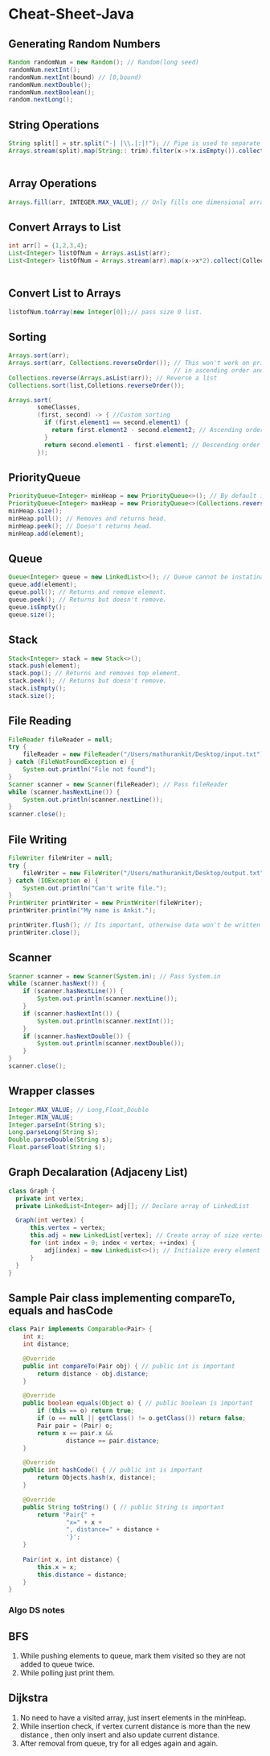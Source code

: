 # Cheat-Sheet-Java

Generating Random Numbers
------------
```java
Random randomNum = new Random(); // Random(long seed)
randomNum.nextInt();
randomNum.nextInt(bound) // [0,bound)
randomNum.nextDouble();
randomNum.nextBoolean();
random.nextLong();
```


String Operations
------------------
```java
String split[] = str.split("-| |\\.|:|!"); // Pipe is used to separate regex, escaping fullstop(\\.) also.
Arrays.stream(split).map(String:: trim).filter(x->!x.isEmpty()).collect(Collectors.toList()); // Collecting non 
                                                                                        // empty string as list.
```

Array Operations
------------------
```java
Arrays.fill(arr, INTEGER.MAX_VALUE); // Only fills one dimensional arrays.
```

Convert Arrays to List
-----------------------
```java
int arr[] = {1,2,3,4};
List<Integer> listOfNum = Arrays.asList(arr); 
List<Integer> listOfNum = Arrays.stream(arr).map(x->x*2).collect(Collectors.toList()); //Transform 
                                                                             // and convert to List.
```

Convert List to Arrays
----------------------
```java
listofNum.toArray(new Integer[0]);// pass size 0 list.
```

Sorting
-------------------------------------------------
```java
Arrays.sort(arr);
Arrays.sort(arr, Collections.reverseOrder()); // This won't work on primitve arrays, for them sort 
                                              // in ascending order and then reverse.
Collections.reverse(Arrays.asList(arr)); // Reverse a list
Collections.sort(list,Colletions.reverseOrder());

Arrays.sort(
        someClasses,
        (first, second) -> { //Custom sorting
          if (first.element1 == second.element1) {
            return first.element2 - second.element2; // Ascending order
          }
          return second.element1 - first.element1; // Descending order
        });
```

PriorityQueue
--------------------------------------------------
```java
PriorityQueue<Integer> minHeap = new PriorityQueue<>(); // By default its minHeap.
PriorityQueue<Integer> maxHeap = new PriorityQueue<>(Collections.reverseOrder());
minHeap.size();
minHeap.poll(); // Removes and returns head.
minHeap.peek(); // Doesn't returns head.
minHeap.add(element);
```

Queue
--------------------------------------------------
```java
Queue<Integer> queue = new LinkedList<>(); // Queue cannot be instatinated, its an abstract class.
queue.add(element);
queue.poll(); // Returns and remove element.
queue.peek(); // Returns but doesn't remove.
queue.isEmpty();
queue.size();
```

Stack
-----------------------------------
```java
Stack<Integer> stack = new Stack<>();
stack.push(element);
stack.pop(); // Returns and removes top element.
stack.peek(); // Returns but doesn't remove.
stack.isEmpty();
stack.size();
```

File Reading 
----------------------------------
```java
FileReader fileReader = null;
try {
    fileReader = new FileReader("/Users/mathurankit/Desktop/input.txt");
} catch (FileNotFoundException e) {
    System.out.println("File not found");
}
Scanner scanner = new Scanner(fileReader); // Pass fileReader
while (scanner.hasNextLine()) {
    System.out.println(scanner.nextLine());
}
scanner.close();
```
        
File Writing
---------------------------------
```java
FileWriter fileWriter = null;
try {
    fileWriter = new FileWriter("/Users/mathurankit/Desktop/output.txt");
} catch (IOException e) {
    System.out.println("Can't write file.");
}
PrintWriter printWriter = new PrintWriter(fileWriter);
printWriter.println("My name is Ankit.");

printWriter.flush(); // Its important, otherwise data won't be written
printWriter.close();
 ```

Scanner 
-----------------------------
```java
Scanner scanner = new Scanner(System.in); // Pass System.in
while (scanner.hasNext()) {
    if (scanner.hasNextLine()) {
        System.out.println(scanner.nextLine());
    }
    if (scanner.hasNextInt()) {
        System.out.println(scanner.nextInt());
    }
    if (scanner.hasNextDouble()) {
        System.out.println(scanner.nextDouble());
    }
}
scanner.close();
```
Wrapper classes
------------------------------
```java
Integer.MAX_VALUE; // Long,Float,Double
Integer.MIN_VALUE;
Integer.parseInt(String s); 
Long.parseLong(String s);
Double.parseDouble(String s);
Float.parseFloat(String s);
```
Graph Decalaration (Adjaceny List)
-------------------------------
```java
class Graph {
  private int vertex;
  private LinkedList<Integer> adj[]; // Declare array of LinkedList

  Graph(int vertex) {
      this.vertex = vertex;
      this.adj = new LinkedList[vertex]; // Create array of size vertex
      for (int index = 0; index < vertex; ++index) {
          adj[index] = new LinkedList<>(); // Initialize every element
      }
  }
}
```
Sample Pair class implementing compareTo, equals and hasCode
------------------------
```java
class Pair implements Comparable<Pair> {
    int x;
    int distance;

    @Override
    public int compareTo(Pair obj) { // public int is important
        return distance - obj.distance;
    }

    @Override
    public boolean equals(Object o) { // public boolean is important
        if (this == o) return true;
        if (o == null || getClass() != o.getClass()) return false;
        Pair pair = (Pair) o;
        return x == pair.x &&
                distance == pair.distance;
    }

    @Override
    public int hashCode() { // public int is important
        return Objects.hash(x, distance);
    }

    @Override
    public String toString() { // public String is important
        return "Pair{" +
                "x=" + x +
                ", distance=" + distance +
                '}';
    }
    
    Pair(int x, int distance) {
        this.x = x;
        this.distance = distance;
    }
}
```
### Algo DS notes ###
BFS
------
1. While pushing elements to queue, mark them visited so they are not added to queue twice.
2. While polling just print them.

Dijkstra
---------
1. No need to have a visited array, just insert elements in the minHeap.
2. While insertion check, if vertex current distance is more than the new distance 
, then only insert and also update current distance.
3. After removal from queue, try for all edges again and again.
